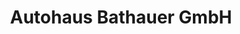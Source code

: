 ---
title: "Autohaus Bathauer GmbH"
url: /bad-harzburg/autohaus-bathauer-gmbh/
shop: Autowerkstatt
---